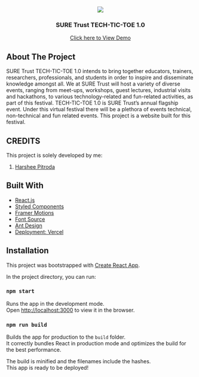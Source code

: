 <!-- PROJECT LOGO -->
<br />

<div align="center">
   <img src='https://user-images.githubusercontent.com/73131499/166115643-d3187f47-d38f-41b2-ae42-5ecbbc60de14.png' />


<h3 align="center">SURE Trust TECH-TIC-TOE 1.0</h3>
    <a href="https://tech-tic-toe-1-0.vercel.app/">Click here to View Demo</a>
</div>


<!-- ABOUT THE PROJECT -->
## About The Project


SURE Trust TECH-TIC-TOE 1.0 intends to bring together educators, trainers, researchers, professionals, and students in order to inspire and disseminate knowledge amongst all. We at SURE Trust will host a variety of diverse events, ranging from meet-ups, workshops, guest lectures, industrial visits and hackathons, to various technology-related and fun-related activities, as part of this festival. TECH-TIC-TOE 1.0 is SURE Trust’s annual flagship event. Under this virtual festival there will be a plethora of events technical, non-technical and fun related events. This project is a website built for this festival.

<!-- CREDITS -->
## CREDITS

This project is solely developed by me:

1. <a href="https://www.linkedin.com/in/harshee-pitroda-790778212/">Harshee Pitroda</a>

## Built With
* [React.js](https://reactjs.org/)
* [Styled Components](https://styled-components.com/)
* [Framer Motions](https://www.framer.com/motion/)
* [Font Source](https://fontsource.org/)
* [Ant Design](https://ant.design/)
* [Deployment: Vercel](https://www.vercel.com/)


## Installation

This project was bootstrapped with [Create React App](https://github.com/facebook/create-react-app).

In the project directory, you can run:

### `npm start`

Runs the app in the development mode.\
Open [http://localhost:3000](http://localhost:3000) to view it in the browser.

### `npm run build`

Builds the app for production to the `build` folder.\
It correctly bundles React in production mode and optimizes the build for the best performance.

The build is minified and the filenames include the hashes.\
This app is ready to be deployed!




